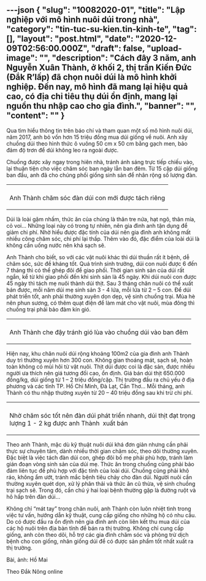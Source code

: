 ---json
{
    "slug": "10082020-01",
    "title": "Lập nghiệp với mô hình nuôi dúi trong nhà",
    "category": "tin-tuc-su-kien.tin-kinh-te",
    "tag": [],
    "layout": "post.html",
    "date": "2020-12-09T02:56:00.000Z",
    "draft": false,
    "upload-image": "",
    "description": "Cách đây 3 năm, anh Nguyễn Xuân Thành, ở khối 2, thị trấn Kiến Đức (Đắk R’lấp) đã chọn nuôi dúi là mô hình khởi nghiệp. Đến nay, mô hình đã mang lại hiệu quả cao, có địa chỉ tiêu thụ dúi ổn định, mang lại nguồn thu nhập cao cho gia đình.",
    "banner": "",
    "__content__": ""
}
---
<p>Qua t&igrave;m hiểu th&ocirc;ng tin tr&ecirc;n b&aacute;o ch&iacute; v&agrave; tham quan một số m&ocirc; h&igrave;nh nu&ocirc;i d&uacute;i, năm 2017, anh bỏ vốn hơn 15 triệu đồng mua d&uacute;i giống về nu&ocirc;i. Anh x&acirc;y chuồng d&uacute;i theo h&igrave;nh thức &ocirc; vu&ocirc;ng 50 cm x 50 cm bằng gạch men, bảo đảm độ trơn để d&uacute;i kh&ocirc;ng leo ra ngo&agrave;i được.</p>

<p>Chuồng được x&acirc;y ngay trong hi&ecirc;n nh&agrave;, tr&aacute;nh &aacute;nh s&aacute;ng trực tiếp chiếu v&agrave;o, lại thuận tiện cho việc chăm s&oacute;c ban ng&agrave;y lẫn ban đ&ecirc;m. Từ 15 cặp d&uacute;i giống ban đầu, anh đ&atilde; cho ch&uacute;ng phối giống sinh sản để nh&acirc;n rộng số lượng đ&agrave;n.&nbsp;</p>

<table align="center">
	<tbody>
		<tr>
			<td><img alt="" src="http://www.baodaknong.org.vn/database/image/2020/08/10/3371-KT-3.jpg" /></td>
		</tr>
		<tr>
			<td>
			<p>Anh Th&agrave;nh chăm s&oacute;c đ&agrave;n d&uacute;i&nbsp;con mới được t&aacute;ch ri&ecirc;ng</p>
			</td>
		</tr>
	</tbody>
</table>

<p>D&uacute;i l&agrave; lo&agrave;i gặm nhấm, thức ăn của ch&uacute;ng l&agrave; th&acirc;n tre nứa, hạt ng&ocirc;, th&acirc;n m&iacute;a, cỏ voi&hellip; Những loại n&agrave;y c&oacute; trong tự nhi&ecirc;n, n&ecirc;n gia đ&igrave;nh anh tận dụng để giảm chi ph&iacute;. Nhờ hiểu được đặc t&iacute;nh của d&uacute;i n&ecirc;n gia đ&igrave;nh anh kh&ocirc;ng mất nhiều c&ocirc;ng chăm s&oacute;c, chi ph&iacute; lại thấp. Th&ecirc;m v&agrave;o đ&oacute;, đặc điểm của lo&agrave;i d&uacute;i l&agrave; kh&ocirc;ng cần uống nước n&ecirc;n kh&aacute; sạch sẽ.</p>

<p>Anh Th&agrave;nh cho biết, so với c&aacute;c vật nu&ocirc;i kh&aacute;c th&igrave; d&uacute;i thuần rất &iacute;t bệnh, dễ chăm s&oacute;c, sức đề kh&aacute;ng tốt. Qu&aacute; tr&igrave;nh sinh trưởng, d&uacute;i con nu&ocirc;i được 6 đến 7 th&aacute;ng th&igrave; c&oacute; thể gh&eacute;p đ&ocirc;i để giao phối. Thời gian sinh sản của d&uacute;i rất ngắn, kể từ khi giao phối đến khi sinh sản l&agrave; 45 ng&agrave;y. Khi d&uacute;i nu&ocirc;i con được 45 ng&agrave;y th&igrave; t&aacute;ch mẹ nu&ocirc;i th&agrave;nh d&uacute;i thịt. Sau 3 th&aacute;ng chăn nu&ocirc;i c&oacute; thể xuất b&aacute;n được, mỗi năm d&uacute;i mẹ sinh sản 3 - 4 lứa, mỗi lứa từ 2 &ndash; 5 con. Để d&uacute;i ph&aacute;t triển tốt, anh phải thường xuy&ecirc;n dọn dẹp, vệ sinh chuồng trại. M&ugrave;a h&egrave; n&ecirc;n phun sương, c&oacute; th&ecirc;m quạt điện để l&agrave;m m&aacute;t cho vật nu&ocirc;i, m&ugrave;a đ&ocirc;ng th&igrave; chuồng trại phải bảo đảm k&iacute;n gi&oacute;.</p>

<table align="center">
	<tbody>
		<tr>
			<td><img alt="" src="http://www.baodaknong.org.vn/database/image/2020/08/10/3371-KT-4.jpg" /></td>
		</tr>
		<tr>
			<td>
			<p>Anh Th&agrave;nh che đậy tr&aacute;nh gi&oacute; l&ugrave;a v&agrave;o chuồng d&uacute;i v&agrave;o ban đ&ecirc;m</p>
			</td>
		</tr>
	</tbody>
</table>

<p>Hiện nay, khu chăn nu&ocirc;i d&uacute;i rộng khoảng 100m2 của gia đ&igrave;nh anh Th&agrave;nh duy tr&igrave; thường xuy&ecirc;n hơn 300 con. Kh&ocirc;ng gian tho&aacute;ng m&aacute;t, sạch sẽ, ho&agrave;n to&agrave;n kh&ocirc;ng c&oacute; m&ugrave;i h&ocirc;i từ vật nu&ocirc;i. Thịt d&uacute;i được coi l&agrave; đặc sản, được nhiều người ưa th&iacute;ch n&ecirc;n gi&aacute; tương đối cao, ổn định. Gi&aacute; b&aacute;n d&uacute;i thịt 650.000 đồng/kg, d&uacute;i giống từ 1 &ndash; 2 triệu đồng/cặp. Thị trường đầu ra chủ yếu ở địa phương v&agrave; c&aacute;c tỉnh TP. Hồ Ch&iacute; Minh, Đ&agrave; Lạt, Cần Thơ&hellip; Mỗi th&aacute;ng, anh Th&agrave;nh c&oacute; thu nhập thường xuy&ecirc;n từ 20 &ndash; 40 triệu đồng sau khi trừ chi ph&iacute;.</p>

<table align="center">
	<tbody>
		<tr>
			<td><img alt="" src="http://www.baodaknong.org.vn/database/image/2020/08/10/3371-KT-6.jpg" /></td>
		</tr>
		<tr>
			<td>
			<p>Nhờ chăm s&oacute;c tốt n&ecirc;n đ&agrave;n d&uacute;i ph&aacute;t triển nhanh, d&uacute;i thịt đạt trọng lượng 1 - 2 kg được&nbsp;anh Th&agrave;nh&nbsp;&nbsp;xuất b&aacute;n</p>
			</td>
		</tr>
	</tbody>
</table>

<p>Theo anh Th&agrave;nh, mặc d&ugrave; kỹ thuật nu&ocirc;i d&uacute;i kh&aacute; đơn giản nhưng cần phải thực sự chuy&ecirc;n t&acirc;m, d&agrave;nh nhiều thời gian chăm s&oacute;c, theo d&otilde;i thường xuy&ecirc;n. Đặc biệt l&agrave; việc t&aacute;ch đ&agrave;n d&uacute;i con, gh&eacute;p đ&ocirc;i bố mẹ phải ph&ugrave; hợp, tr&aacute;nh l&agrave;m gi&aacute;n đoạn v&ograve;ng sinh sản của d&uacute;i mẹ. Thức ăn trong chuồng cũng phải bảo đảm li&ecirc;n tục để ph&ugrave; hợp với đặc t&iacute;nh của lo&agrave;i d&uacute;i. Chuồng cũng phải kh&ocirc; r&aacute;o, kh&ocirc;ng ẩm ướt, tr&aacute;nh mắc bệnh ti&ecirc;u chảy cho đ&agrave;n d&uacute;i. Người nu&ocirc;i cần thường xuy&ecirc;n qu&eacute;t dọn, xử l&yacute; ph&acirc;n thải v&agrave; thức ăn cũ thừa, vệ sinh chuồng trại sạch sẽ. Trong đ&oacute;, cần ch&uacute; &yacute; hai loại bệnh thường gặp l&agrave; đường ruột v&agrave; h&ocirc; hấp tr&ecirc;n đ&agrave;n d&uacute;i&hellip;</p>

<p>Kh&ocirc;ng chỉ &ldquo;m&aacute;t tay&rdquo; trong chăn nu&ocirc;i, anh Th&agrave;nh c&ograve;n lu&ocirc;n nhiệt t&igrave;nh trong việc tư vấn, hướng dẫn kỹ thuật, cung cấp giống cho những hộ c&oacute; nhu cầu. Do c&oacute; được đầu ra ổn định n&ecirc;n gia đ&igrave;nh anh c&ograve;n li&ecirc;n kết thu mua d&uacute;i của c&aacute;c hộ nu&ocirc;i tr&ecirc;n địa b&agrave;n tỉnh để b&aacute;n ra thị trường. Kh&ocirc;ng chỉ cung cấp giống, anh c&ograve;n theo d&otilde;i, hỗ trợ c&aacute;c gia đ&igrave;nh chăm s&oacute;c v&agrave; ph&ograve;ng trừ dịch bệnh cho con giống, nh&acirc;n giống d&uacute;i để c&oacute; được sản phẩm tốt nhất xuất ra thị trường.</p>

<p>B&agrave;i, ảnh: Hồ Mai</p>

<p>Theo Đắk N&ocirc;ng online</p>
